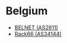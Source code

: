 # Belgium

- [BELNET (AS2611)](http://www.belnet.be/en/index2.php?upnr=176)
- [Rack66 (AS34144)](http://www.rack66.com/nl/support/traceroute/)
